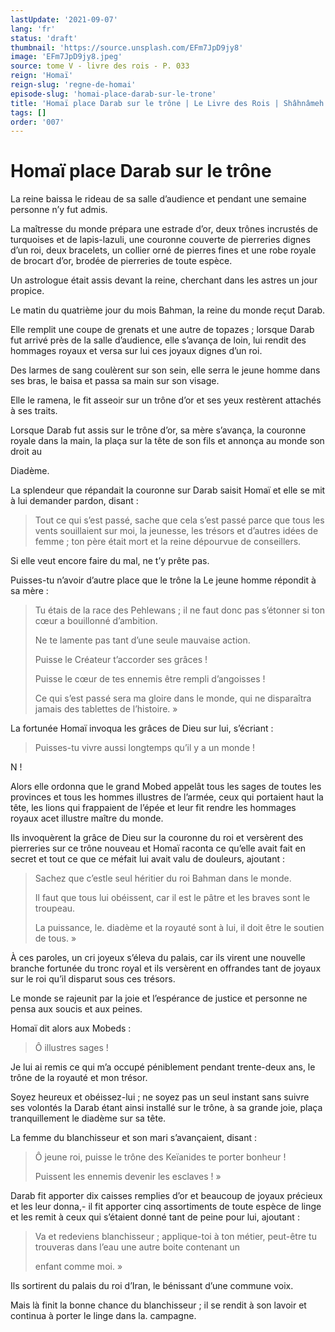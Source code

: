 ```yaml
---
lastUpdate: '2021-09-07'
lang: 'fr'
status: 'draft'
thumbnail: 'https://source.unsplash.com/EFm7JpD9jy8'
image: 'EFm7JpD9jy8.jpeg'
source: tome V - livre des rois - P. 033
reign: 'Homaï'
reign-slug: 'regne-de-homai'
episode-slug: 'homai-place-darab-sur-le-trone'
title: 'Homaï place Darab sur le trône | Le Livre des Rois | Shâhnâmeh'
tags: []
order: '007'
---
```


<!-- LTeX: language=fr -->

# Homaï place Darab sur le trône

La reine baissa le rideau de sa salle d’audience et pendant une semaine personne n’y fut admis.

La maîtresse du monde prépara une estrade d’or, deux trônes incrustés de turquoises et de lapis-lazuli, une couronne couverte de pierreries dignes d’un roi, deux bracelets, un collier orné de pierres fines et une robe royale de brocart d’or, brodée de pierreries de toute espèce.

Un astrologue était assis devant la reine, cherchant dans les astres un jour propice.

Le matin du quatrième jour du mois Bahman, la reine du monde reçut Darab.

Elle remplit une coupe de grenats et une autre de topazes ; lorsque Darab fut arrivé près de la salle d’audience, elle s’avança de loin, lui rendit des hommages royaux et versa sur lui ces joyaux dignes d’un roi.

Des larmes de sang coulèrent sur son sein, elle serra le jeune homme dans ses bras, le baisa et passa sa main sur son visage.

Elle le ramena, le fit asseoir sur un trône d’or et ses yeux restèrent attachés à ses traits.

Lorsque Darab fut assis sur le trône d’or, sa mère s’avança, la couronne royale dans la main, la plaça sur la tête de son fils et annonça au monde son droit au

Diadème.

La splendeur que répandait la couronne sur Darab saisit Homaï et elle se mit à lui demander pardon, disant :

> Tout ce qui s’est passé, sache que cela s’est passé parce que tous les vents souillaient sur moi, la jeunesse, les trésors et d’autres idées de femme ; ton père était mort et la reine dépourvue de conseillers.

Si elle veut encore faire du mal, ne t’y prête pas.

Puisses-tu n’avoir d’autre place que le trône la Le jeune homme répondit à sa mère :

> Tu étais de la race des Pehlewans ; il ne faut donc pas s’étonner si ton cœur a bouillonné d’ambition.
>
> Ne te lamente pas tant d’une seule mauvaise action.
>
> Puisse le Créateur t’accorder ses grâces !
>
> Puisse le cœur de tes ennemis être rempli d’angoisses !
>
> Ce qui s’est passé sera ma gloire dans le monde, qui ne disparaîtra jamais des tablettes de l’histoire. »

La fortunée Homaï invoqua les grâces de Dieu sur lui, s’écriant :

> Puisses-tu vivre aussi longtemps qu’il y a un monde !

N !

Alors elle ordonna que le grand Mobed appelât tous les sages de toutes les provinces et tous les hommes illustres de l’armée, ceux qui portaient haut la tête, les lions qui frappaient de l’épée et leur fit rendre les hommages royaux acet illustre maître du monde.

Ils invoquèrent la grâce de Dieu sur la couronne du roi et versèrent des pierreries sur ce trône nouveau et Homaï raconta ce qu’elle avait fait en secret et tout ce que ce méfait lui avait valu de douleurs, ajoutant :

> Sachez que c’estle seul héritier du roi Bahman dans le monde.
>
> Il faut que tous lui obéissent, car il est le pâtre et les braves sont le troupeau.
>
> La puissance, le. diadème et la royauté sont à lui, il doit être le soutien de tous. »

À ces paroles, un cri joyeux s’éleva du palais, car ils virent une nouvelle branche fortunée du tronc royal et ils versèrent en offrandes tant de joyaux sur le roi qu’il disparut sous ces trésors.

Le monde se rajeunit par la joie et l’espérance de justice et personne ne pensa aux soucis et aux peines.

Homaï dit alors aux Mobeds :

> Ô illustres sages !

Je lui ai remis ce qui m’a occupé péniblement pendant trente-deux ans, le trône de la royauté et mon trésor.

Soyez heureux et obéissez-lui ; ne soyez pas un seul instant sans suivre ses volontés la Darab étant ainsi installé sur le trône, à sa grande joie, plaça tranquillement le diadème sur sa tête.

La femme du blanchisseur et son mari s’avançaient, disant :

> Ô jeune roi, puisse le trône des Keïanides te porter bonheur !
>
> Puissent les ennemis devenir les esclaves ! »

Darab fit apporter dix caisses remplies d’or et beaucoup de joyaux précieux et les leur donna,-
il fit apporter cinq assortiments de toute espèce de linge et les remit à ceux qui s’étaient donné tant de peine pour lui, ajoutant :

> Va et redeviens blanchisseur ; applique-toi à ton métier, peut-être tu trouveras dans l’eau une autre boite contenant un
>
> enfant comme moi. »

Ils sortirent du palais du roi d’Iran, le bénissant d’une commune voix.

Mais là finit la bonne chance du blanchisseur ; il se rendit à son lavoir et continua à porter le linge dans la. campagne.
